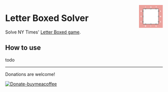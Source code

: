 <img align="right" width="15%" src="Screens/icon.png"></img>
# Letter Boxed Solver
Solve NY Times' [Letter Boxed game](https://www.nytimes.com/puzzles/letter-boxed).

## How to use
todo


---
Donations are welcome!

[![Donate-buymeacoffee](https://img.shields.io/badge/-buy_me_a%C2%A0coffee-gray?logo=buy-me-a-coffee)](https://buymeacoffee.com/alexpera)
